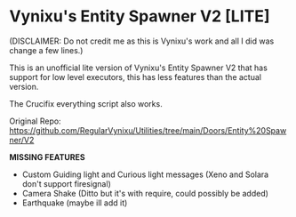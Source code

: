 # Vynixu's Entity Spawner V2 [LITE]
(DISCLAIMER: Do not credit me as this is Vynixu's work and all I did was change a few lines.)

This is an unofficial lite version of Vynixu's Entity Spawner V2 that has support for low level executors, this has less features than the actual version.

The Crucifix everything script also works.

Original Repo: https://github.com/RegularVynixu/Utilities/tree/main/Doors/Entity%20Spawner/V2

**MISSING FEATURES**
 - Custom Guiding light and Curious light messages (Xeno and Solara don't support firesignal)
 - Camera Shake (Ditto but it's with require, could possibly be added)
 - Earthquake (maybe ill add it)


  
